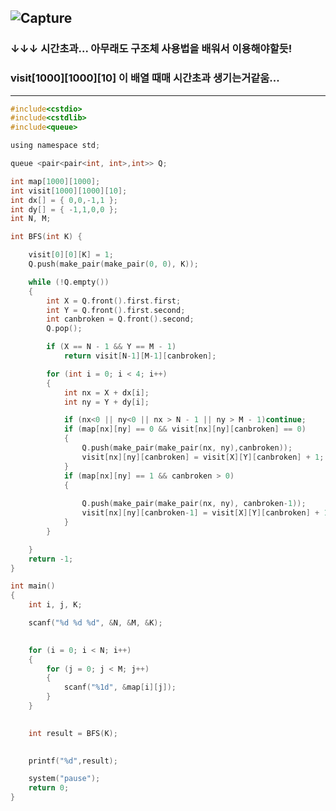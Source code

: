 ![Capture](https://user-images.githubusercontent.com/29946480/58564610-8c454580-822d-11e9-8d0d-b161438456ae.PNG)
---------------------------------------------------------------------------------------
### ↓↓↓ 시간초과... 아무래도 구조체 사용법을 배워서 이용해야할듯!
### visit[1000][1000][10] 이 배열 때매 시간초과 생기는거같움...
--------------------------------------------------------------------------------------

```c
#include<cstdio>
#include<cstdlib>
#include<queue>

using namespace std;

queue <pair<pair<int, int>,int>> Q;

int map[1000][1000];
int visit[1000][1000][10];
int dx[] = { 0,0,-1,1 };
int dy[] = { -1,1,0,0 };
int N, M;

int BFS(int K) {

	visit[0][0][K] = 1;
	Q.push(make_pair(make_pair(0, 0), K));

	while (!Q.empty())
	{
		int X = Q.front().first.first;
		int Y = Q.front().first.second;
		int canbroken = Q.front().second;
		Q.pop();

		if (X == N - 1 && Y == M - 1)
			return visit[N-1][M-1][canbroken];

		for (int i = 0; i < 4; i++)
		{
			int nx = X + dx[i];
			int ny = Y + dy[i];

			if (nx<0 || ny<0 || nx > N - 1 || ny > M - 1)continue;
			if (map[nx][ny] == 0 && visit[nx][ny][canbroken] == 0)
			{
				Q.push(make_pair(make_pair(nx, ny),canbroken));
				visit[nx][ny][canbroken] = visit[X][Y][canbroken] + 1;
			}
			if (map[nx][ny] == 1 && canbroken > 0)
			{
				
				Q.push(make_pair(make_pair(nx, ny), canbroken-1));
				visit[nx][ny][canbroken-1] = visit[X][Y][canbroken] + 1;
			}
		}

	}
	return -1;
}

int main()
{
	int i, j, K;

	scanf("%d %d %d", &N, &M, &K);
	

	for (i = 0; i < N; i++)
	{
		for (j = 0; j < M; j++)
		{
			scanf("%1d", &map[i][j]);
		}
	}
	

	int result = BFS(K);

	
	printf("%d",result);

	system("pause");
	return 0;
}
```
